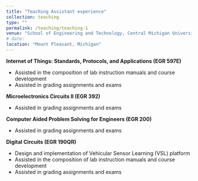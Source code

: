 ```yaml
---
title: "Teaching Assistant experience"
collection: teaching
type: ""
permalink: /teaching/teaching-1
venue: "School of Engineering and Technology, Central Michigan University"
# date:
location: "Mount Pleasant, Michigan"
---
```


**Internet of Things: Standards, Protocols, and Applications (EGR 597E)**
- Assisted in the composition of lab instruction manuals and course development
- Assisted in grading assignments and exams

**Microelectronics Circuits II (EGR 392)**
- Assisted in grading assignments and exams

**Computer Aided Problem Solving for Engineers (EGR 200)**
- Assisted in grading assignments and exams
  
**Digital Circuits (EGR 190QR)**
- Design and implementation of Vehicular Sensor Learning (VSL) platform
- Assisted in the composition of lab instruction manuals and course development
- Assisted in grading assignments and exams